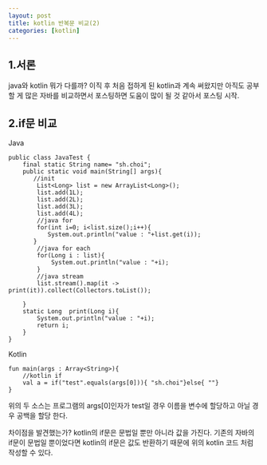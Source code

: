 ```yaml
---
layout: post
title: kotlin 반복문 비교(2)
categories: [kotlin]
---
```



1.서론
---
java와 kotlin 뭐가 다를까? 이직 후 처음 접하게 된 kotlin과 계속 써왔지만 아직도 공부할 게 많은
자바를 비교하면서 포스팅하면 도움이 많이 될 것 같아서 포스팅 시작.
 
2.if문 비교
---
Java
```
public class JavaTest {
    final static String name= "sh.choi";
    public static void main(String[] args){
       //init
        List<Long> list = new ArrayList<Long>();
        list.add(1L);
        list.add(2L);
        list.add(3L);
        list.add(4L);
        //java for
        for(int i=0; i<list.size();i++){
           System.out.println("value : "+list.get(i));
       }
        //java for each
        for(Long i : list){
            System.out.println("value : "+i);
        }
        //java stream
        list.stream().map(it -> print(it)).collect(Collectors.toList());

    }
    static Long  print(Long i){
        System.out.println("value : "+i);
        return i;
    }
}
```

Kotlin
```
fun main(args : Array<String>){
    //kotlin if
    val a = if("test".equals(args[0])){ "sh.choi"}else{ ""}
}
```


위의 두 소스는 프로그램의 args[0]인자가 test일 경우 이름을 변수에 할당하고 아닐 경우 공백을 할당 한다.

차이점을 발견했는가? kotlin의 if문은 문법일 뿐만 아니라 값을 가진다. 기존의 자바의 if문이 문법일 뿐이었다면
kotlin의 if문은 값도 반환하기 때문에 위의 kotlin 코드 처럼 작성할 수 있다.  


